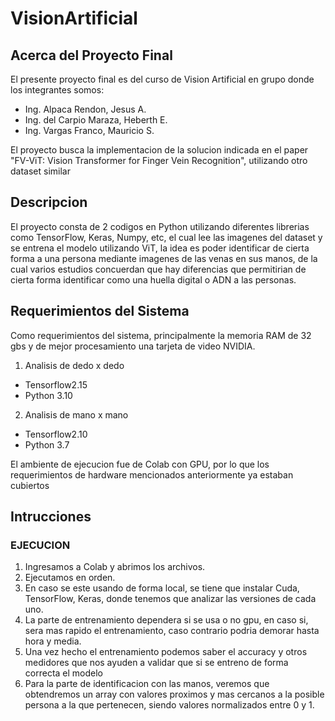 # VisionArtificial

## Acerca del Proyecto Final

El presente proyecto final es del curso de Vision Artificial en grupo donde los integrantes somos:

* Ing. Alpaca Rendon, Jesus A.
* Ing. del Carpio Maraza, Heberth E.
* Ing. Vargas Franco, Mauricio S.

El proyecto busca la implementacion de la solucion indicada en el paper "FV-ViT: Vision Transformer for
Finger Vein Recognition", utilizando otro dataset similar

## Descripcion

El proyecto consta de 2 codigos en Python utilizando diferentes librerias como TensorFlow, Keras, Numpy, etc, el cual lee las imagenes del dataset y se entrena el modelo utilizando ViT, la idea es poder identificar de cierta forma a una persona mediante imagenes de las venas en sus manos, de la cual varios estudios concuerdan que hay diferencias que permitirian de cierta forma identificar como una huella digital o ADN a las personas.

## Requerimientos del Sistema

Como requerimientos del sistema, principalmente la memoria RAM de 32 gbs y de mejor procesamiento una tarjeta de video NVIDIA.

1. Analisis de dedo x dedo

* Tensorflow2.15
* Python 3.10

2. Analisis de mano x mano

* Tensorflow2.10
* Python 3.7

El ambiente de ejecucion fue de Colab con GPU, por lo que los requerimientos de hardware mencionados anteriormente ya estaban cubiertos

## Intrucciones

### EJECUCION


1. Ingresamos a Colab y abrimos los archivos.
2. Ejecutamos en orden.
3. En caso se este usando de forma local, se tiene que instalar Cuda, TensorFlow, Keras, donde tenemos que analizar las versiones de cada uno.
4. La parte de entrenamiento dependera si se usa o no gpu, en caso si, sera mas rapido el entrenamiento, caso contrario podria demorar hasta hora y media.
5. Una vez hecho el entrenamiento podemos saber el accuracy y otros medidores que nos ayuden a validar que si se entreno de forma correcta el modelo
6. Para la parte de identificacion con las manos, veremos que obtendremos un array con valores proximos y mas cercanos a la posible persona a la que pertenecen, siendo valores normalizados entre 0 y 1.
